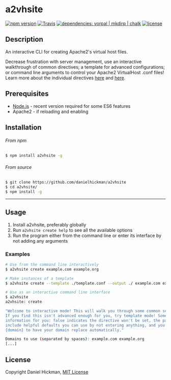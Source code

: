 # a2vhsite
[![npm version](https://img.shields.io/npm/v/a2vhsite.svg)](https://www.npmjs.com/package/a2vhsite)
[![Travis](https://img.shields.io/travis/danielhickman/a2vhsite.svg)](https://travis-ci.org/danielhickman/a2vhsite)
[![dependencies: vorpal | mkdirp | chalk](https://img.shields.io/badge/dependencies-vorpal%20%7C%20mkdirp%20%7C%20chalk-lightgrey.svg)](https://github.com/danielhickman/a2vhsite/network/dependencies)
[![license](https://img.shields.io/github/license/danielhickman/a2vhsite.svg)](/LICENSE)

## Description
An interactive CLI for creating Apache2's virtual host files.

Decrease frustration with server management, use an interactive walkthrough of common directives; a template for advanced configurations; or command line arguments to control your Apache2 VirtualHost .conf files! Learn more about the individual directives [here](https://httpd.apache.org/docs/current/vhosts/) and [here](https://httpd.apache.org/docs/2.4/mod/core.html).

## Prerequisites
- [Node.js](https://nodejs.org/en/download/) - recent version required for some ES6 features
- Apache2 - if reloading and enabling


## Installation
###### From npm
```bash
$ npm install a2vhsite -g
```
###### From source
```bash
$ git clone https://github.com/danielhickman/a2vhsite
$ cd a2vhsite/
$ npm install -g
```


---


## Usage
1. Install a2vhsite, preferably globally
2. Run `a2vhsite create help` to see all the available options
3. Run the program either from the command line or enter its interface by not adding any arguments

### Examples
```bash
# Use from the command line interactively
$ a2vhsite create example.com example.org
```
```bash
# Make instances of a template
$ a2vhsite create --template ./template.conf --output ./ example.com example.org
```
```bash
# Use as an interactive command line interface
$ a2vhsite
a2vhsite: create

"Welcome to interactive mode! This will walk you through some common settings.
If you find this isn't advanced enough for you, try template mode! Some helpful
information for you: false indicates the directive won't be set, the parentheses
include helpful defaults you can use by not entering anything, and you can use
{domain} to have your domain replace automatically."

Domains to use (separated by spaces): example.com example.org
[...]
```


## License
Copyright Daniel Hickman, [MIT License](https://github.com/danielhickman/a2vhsite/blob/master/LICENSE)
